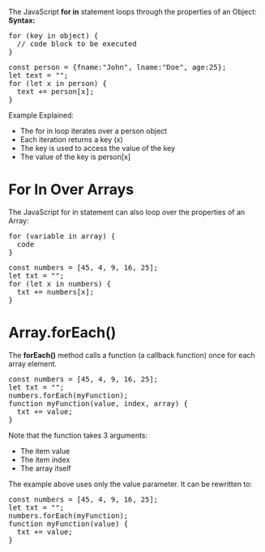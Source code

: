 The JavaScript <b>for in</b> statement loops through the properties of an Object:
<br>
<b>Syntax:</b>
<pre>
for (key in object) {
  // code block to be executed
}
</pre>
<pre>
const person = {fname:"John", lname:"Doe", age:25};
let text = "";
for (let x in person) {
  text += person[x];
}
</pre>
Example Explained:
<ul>
  <li>The for in loop iterates over a person object</li>
  <li>Each iteration returns a key (x)</li>
  <li>The key is used to access the value of the key</li>
  <li>The value of the key is person[x]</li>
</ul>
<h1>For In Over Arrays</h1>
The JavaScript for in statement can also loop over the properties of an Array:
<pre>
for (variable in array) {
  code
}
</pre>
<pre>
const numbers = [45, 4, 9, 16, 25];
let txt = "";
for (let x in numbers) {
  txt += numbers[x];
}
</pre>
<h1>Array.forEach()</h1>
The <b>forEach()</b> method calls a function (a callback function) once for each array element.
<pre>
const numbers = [45, 4, 9, 16, 25];
let txt = "";
numbers.forEach(myFunction);
function myFunction(value, index, array) {
  txt += value;
}
</pre>
Note that the function takes 3 arguments:
<ul>
  <li>The item value</li>
  <li>The item index</li>
  <li>The array itself</li>
</ul>
The example above uses only the value parameter. It can be rewritten to:
<pre>
const numbers = [45, 4, 9, 16, 25];
let txt = "";
numbers.forEach(myFunction);
function myFunction(value) {
  txt += value;
}
</pre>
